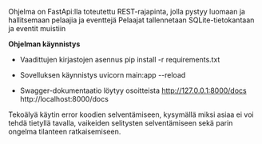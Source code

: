 Ohjelma on FastApi:lla toteutettu REST-rajapinta, jolla pystyy luomaan ja hallitsemaan pelaajia ja eventtejä
Pelaajat tallennetaan SQLite-tietokantaan ja eventit muistiin


**Ohjelman käynnistys**

  - Vaadittujen kirjastojen asennus
      pip install -r requirements.txt

  - Sovelluksen käynnistys
      uvicorn main:app --reload

  - Swagger-dokumentaatio löytyy osoitteista
      http://127.0.0.1:8000/docs
      http://localhost:8000/docs


Tekoälyä käytin error koodien selventämiseen, kysymällä miksi asiaa ei voi tehdä tietyllä tavalla, vaikeiden selitysten selventämiseen sekä parin ongelma tilanteen ratkaisemiseen.

